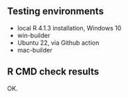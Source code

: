 ## Testing environments

- local R 4.1.3 installation, Windows 10
- win-builder
- Ubuntu 22, via Github action
- mac-builder


## R CMD check results

OK.

